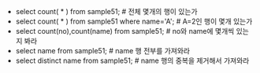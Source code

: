 * select count( * ) from sample51;                    # 전체 몇개의 행이 있는가
* select count( * ) from sample51 where name='A';     # A=2인 행이 몇개 있는가
* select count(no),count(name) from sample51;         # no와 name에 몇개씩 있는지 봐라
* select name from sample51;                          # name 행 전부를 가져와라
* select distinct name from sample51;                 # name 행의 중복을 제거해서 가져와라





